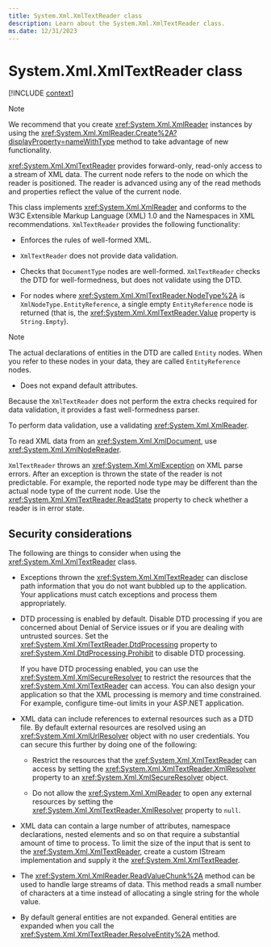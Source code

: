 ```yaml
---
title: System.Xml.XmlTextReader class
description: Learn about the System.Xml.XmlTextReader class.
ms.date: 12/31/2023
---
```

# System.Xml.XmlTextReader class

[!INCLUDE [context](includes/context.md)]

> [!NOTE]
> We recommend that you create <xref:System.Xml.XmlReader> instances by using the <xref:System.Xml.XmlReader.Create%2A?displayProperty=nameWithType> method to take advantage of new functionality.

<xref:System.Xml.XmlTextReader> provides forward-only, read-only access to a stream of XML data. The current node refers to the node on which the reader is positioned. The reader is advanced using any of the read methods and properties reflect the value of the current node.

This class implements <xref:System.Xml.XmlReader> and conforms to the W3C Extensible Markup Language (XML) 1.0 and the Namespaces in XML recommendations. `XmlTextReader` provides the following functionality:

- Enforces the rules of well-formed XML.

- `XmlTextReader` does not provide data validation.

- Checks that `DocumentType` nodes are well-formed. `XmlTextReader` checks the DTD for well-formedness, but does not validate using the DTD.

- For nodes where <xref:System.Xml.XmlTextReader.NodeType%2A> is `XmlNodeType.EntityReference`, a single empty `EntityReference` node is returned (that is, the <xref:System.Xml.XmlTextReader.Value> property is `String.Empty`).

> [!NOTE]
> The actual declarations of entities in the DTD are called `Entity` nodes. When you refer to these nodes in your data, they are called `EntityReference` nodes.

- Does not expand default attributes.

Because the `XmlTextReader` does not perform the extra checks required for data validation, it provides a fast well-formedness parser.

To perform data validation, use a validating <xref:System.Xml.XmlReader>.

To read XML data from an <xref:System.Xml.XmlDocument>, use <xref:System.Xml.XmlNodeReader>.

`XmlTextReader` throws an <xref:System.Xml.XmlException> on XML parse errors. After an exception is thrown the state of the reader is not predictable. For example, the reported node type may be different than the actual node type of the current node. Use the <xref:System.Xml.XmlTextReader.ReadState> property to check whether a reader is in error state.

## Security considerations

The following are things to consider when using the <xref:System.Xml.XmlTextReader> class.

- Exceptions thrown the <xref:System.Xml.XmlTextReader> can disclose path information that you do not want bubbled up to the application. Your applications must catch exceptions and process them appropriately.

- DTD processing is enabled by default. Disable DTD processing if you are concerned about Denial of Service issues or if you are dealing with untrusted sources. Set the <xref:System.Xml.XmlTextReader.DtdProcessing> property to <xref:System.Xml.DtdProcessing.Prohibit> to disable DTD processing.

  If you have DTD processing enabled, you can use the <xref:System.Xml.XmlSecureResolver> to restrict the resources that the <xref:System.Xml.XmlTextReader> can access. You can also design your application so that the XML processing is memory and time constrained. For example, configure time-out limits in your ASP.NET application.

- XML data can include references to external resources such as a DTD file. By default external resources are resolved using an <xref:System.Xml.XmlUrlResolver> object with no user credentials. You can secure this further by doing one of the following:

  - Restrict the resources that the <xref:System.Xml.XmlTextReader> can access by setting the <xref:System.Xml.XmlTextReader.XmlResolver> property to an <xref:System.Xml.XmlSecureResolver> object.

  - Do not allow the <xref:System.Xml.XmlReader> to open any external resources by setting the <xref:System.Xml.XmlTextReader.XmlResolver> property to `null`.

- XML data can contain a large number of attributes, namespace declarations, nested elements and so on that require a substantial amount of time to process. To limit the size of the input that is sent to the <xref:System.Xml.XmlTextReader>, create a custom IStream implementation and supply it the <xref:System.Xml.XmlTextReader>.

- The <xref:System.Xml.XmlReader.ReadValueChunk%2A> method can be used to handle large streams of data. This method reads a small number of characters at a time instead of allocating a single string for the whole value.

- By default general entities are not expanded. General entities are expanded when you call the <xref:System.Xml.XmlTextReader.ResolveEntity%2A> method.
